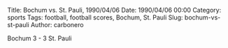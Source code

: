 Title: Bochum vs. St. Pauli, 1990/04/06
Date: 1990/04/06 00:00
Category: sports
Tags: football, football scores, Bochum, St. Pauli
Slug: bochum-vs-st-pauli
Author: carbonero


Bochum 3 - 3 St. Pauli
